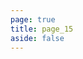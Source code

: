 ```yaml
---
page: true
title: page_15
aside: false
---
```

<script setup>
import Page from "./.vitepress/theme/components/Page.vue";
import { useData } from "vitepress";
const { theme } = useData();
const posts = theme.value.posts.slice(140,150)
</script>
<Page :posts="posts" :pageCurrent="15" :pagesNum="16" />